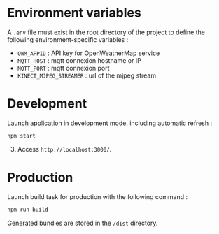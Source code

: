 # Environment variables

A `.env` file must exist in the root directory of the project to define the following environment-specific variables :
- `OWM_APPID` : API key for OpenWeatherMap service
- `MQTT_HOST` : mqtt connexion hostname or IP
- `MQTT_PORT` : mqtt connexion port
- `KINECT_MJPEG_STREAMER` : url of the mjpeg stream

# Development

Launch application in development mode, including automatic refresh :

```sh
npm start
```

3. Access `http://localhost:3000/`.

# Production

Launch build task for production with the following command :

```sh
npm run build
```
Generated bundles are stored in the `/dist` directory.
